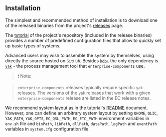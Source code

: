 ## Installation

The simplest and recommended method of installation is to download one of the released binaries from the project's 
[releases](https://github.com/exxeleron/enterprise-components/releases) page. 

The [tutorial](https://github.com/exxeleron/enterprise-components/tree/master/tutorial) of the project's repository (included in the 
release binaries) provides a number of predefined configuration files that allow to quickly set up basic types of systems.

Advanced users may wish to assemble the system by themselves, using directly the source hosted on `GitHub`. 
Besides [`kdb+`](http://kx.com/kdb-plus.php) the only dependency is [`yak`](https://github.com/exxeleron/yak/releases) - the process 
management tool that `enterprise-components` use. 

> :heavy_exclamation_mark: Note:
  
> `enterprise-components` releases typically require specific `yak` releases. The versions of the `yak` releases that work with a given 
`enterprise-components` release are listed in the EC release notes.

We recommend system layout as in the tutorial's [README](https://github.com/exxeleron/enterprise-components/blob/master/tutorial/README.md) 
document. However, one can define an arbitrary system layout by setting `QHOME`, `QLIC`, `YAK_PATH`, `YAK_OPTS`, `EC_QSL_PATH`, 
`EC_ETC_PATH` environment variables in `env.sh` file and `binPath`, `libPath`, `dllPath`, `dataPath`, `logPath` and `eventPath` variables 
in `system.cfg` configuration file.
